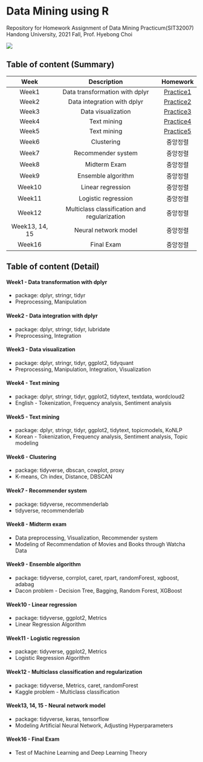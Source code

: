 # Data Mining using R
Repository for Homework Assignment of Data Mining Practicum(SIT32007) <br/>
Handong University, 2021 Fall, Prof. Hyebong Choi

<img src="https://img.shields.io/badge/R-green?style=flat&logo=R&logoColor=276DC3"/>

## Table of content (Summary)

|Week|Description|Homework|
|:---:|:---:|:---:|
|Week1|Data transformation with dplyr|[Practice1](https://github.com/Paul-scpark/Data_Mining_Practicum_R/blob/main/Week01/01_Homework.html)|
|Week2|Data integration with dplyr|[Practice2](https://github.com/Paul-scpark/Data_Mining_Practicum_R/blob/main/Week02/02_Homework.html)|
|Week3|Data visualization|[Practice3](https://github.com/Paul-scpark/Data_Mining_Practicum_R/blob/main/Week03/03_Homework.html)|
|Week4|Text mining|[Practice4](https://github.com/Paul-scpark/Data_Mining_Practicum_R/blob/main/Week04/04_Homework.html)|
|Week5|Text mining|[Practice5](https://github.com/Paul-scpark/Data_Mining_Practicum_R/blob/main/Week05/05_Homework.html)|
|Week6|Clustering|중앙정렬|
|Week7|Recommender system|중앙정렬|
|Week8|Midterm Exam|중앙정렬|
|Week9|Ensemble algorithm|중앙정렬|
|Week10|Linear regression|중앙정렬|
|Week11|Logistic regression|중앙정렬|
|Week12|Multiclass classification and regularization|중앙정렬|
|Week13, 14, 15|Neural network model|중앙정렬|
|Week16|Final Exam|중앙정렬|


## Table of content (Detail)

#### Week1 - Data transformation with dplyr
- package: dplyr, stringr, tidyr
- Preprocessing, Manipulation

#### Week2 - Data integration with dplyr
- package: dplyr, stringr, tidyr, lubridate
- Preprocessing, Integration

#### Week3 - Data visualization
- package: dplyr, stringr, tidyr, ggplot2, tidyquant
- Preprocessing, Manipulation, Integration, Visualization

#### Week4 - Text mining
- package: dplyr, stringr, tidyr, ggplot2, tidytext, textdata, wordcloud2
- English - Tokenization, Frequency analysis, Sentiment analysis

#### Week5 - Text mining
- package: dplyr, stringr, tidyr, ggplot2, tidytext, topicmodels, KoNLP
- Korean - Tokenization, Frequency analysis, Sentiment analysis, Topic modeling 

#### Week6 - Clustering
- package: tidyverse, dbscan, cowplot, proxy
- K-means, Ch index, Distance, DBSCAN

#### Week7 - Recommender system
- package: tidyverse, recommenderlab
- tidyverse, recommenderlab

#### Week8 - Midterm exam
- Data preprocessing, Visualization, Recommender system
- Modeling of Recommendation of Movies and Books through Watcha Data

#### Week9 - Ensemble algorithm
- package: tidyverse, corrplot, caret, rpart, randomForest, xgboost, adabag
- Dacon problem - Decision Tree, Bagging, Random Forest, XGBoost

#### Week10 - Linear regression
- package: tidyverse, ggplot2, Metrics
- Linear Regression Algorithm

#### Week11 - Logistic regression
- package: tidyverse, ggplot2, Metrics
- Logistic Regression Algorithm

#### Week12 - Multiclass classification and regularization
- package: tidyverse, Metrics, caret, randomForest
- Kaggle problem - Multiclass classification

#### Week13, 14, 15 - Neural network model
- package: tidyverse, keras, tensorflow
- Modeling Artificial Neural Network, Adjusting Hyperparameters

#### Week16 - Final Exam
- Test of Machine Learning and Deep Learning Theory
